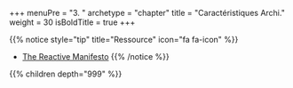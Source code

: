 +++
menuPre = "3. "
archetype = "chapter"
title = "Caractéristiques Archi."
weight = 30
isBoldTitle = true
+++

{{% notice style="tip" title="Ressource" icon="fa fa-icon" %}}

- [The Reactive Manifesto](https://www.reactivemanifesto.org/fr)
  {{% /notice %}}

{{% children depth="999" %}}
